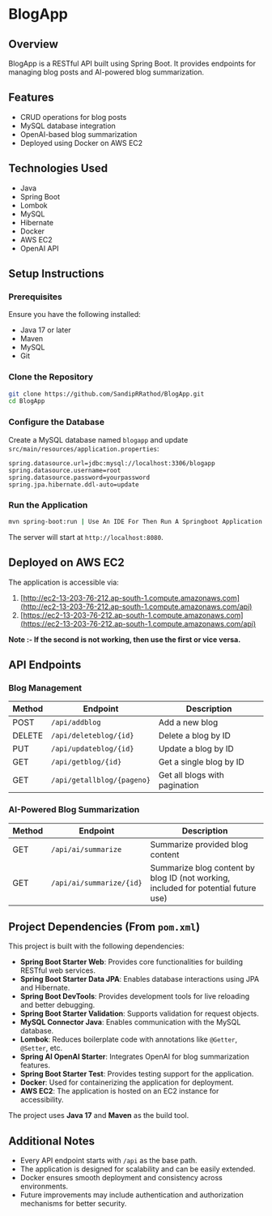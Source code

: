# BlogApp

## Overview

BlogApp is a RESTful API built using Spring Boot. It provides endpoints for managing blog posts and AI-powered blog summarization.

## Features

- CRUD operations for blog posts
- MySQL database integration
- OpenAI-based blog summarization
- Deployed using Docker on AWS EC2

## Technologies Used

- Java
- Spring Boot 
- Lombok
- MySQL
- Hibernate
- Docker
- AWS EC2
- OpenAI API

## Setup Instructions

### Prerequisites

Ensure you have the following installed:

- Java 17 or later
- Maven
- MySQL
- Git

### Clone the Repository

```sh
git clone https://github.com/SandipRRathod/BlogApp.git
cd BlogApp
```

### Configure the Database

Create a MySQL database named `blogapp` and update `src/main/resources/application.properties`:

```properties
spring.datasource.url=jdbc:mysql://localhost:3306/blogapp
spring.datasource.username=root
spring.datasource.password=yourpassword
spring.jpa.hibernate.ddl-auto=update
```

### Run the Application

```sh
mvn spring-boot:run | Use An IDE For Then Run A Springboot Application
```

The server will start at `http://localhost:8080`.

## Deployed on AWS EC2

The application is accessible via:

1. [http://ec2-13-203-76-212.ap-south-1.compute.amazonaws.com](http://ec2-13-203-76-212.ap-south-1.compute.amazonaws.com/api)
2. [https://ec2-13-203-76-212.ap-south-1.compute.amazonaws.com](https://ec2-13-203-76-212.ap-south-1.compute.amazonaws.com/api)

**Note :- If the second is not working, then use the first or vice versa.**

## API Endpoints

### Blog Management

| Method | Endpoint                   | Description                   |
| ------ | -------------------------- | ----------------------------- |
| POST   | `/api/addblog`             | Add a new blog                |
| DELETE | `/api/deleteblog/{id}`     | Delete a blog by ID           |
| PUT    | `/api/updateblog/{id}`     | Update a blog by ID           |
| GET    | `/api/getblog/{id}`        | Get a single blog by ID       |
| GET    | `/api/getallblog/{pageno}` | Get all blogs with pagination |

### AI-Powered Blog Summarization

| Method | Endpoint                 | Description                                                                        |
| ------ | ------------------------ | ---------------------------------------------------------------------------------- |
| GET    | `/api/ai/summarize`      | Summarize provided blog content                                                    |
| GET    | `/api/ai/summarize/{id}` | Summarize blog content by blog ID (not working, included for potential future use) |

## Project Dependencies (From `pom.xml`)

This project is built with the following dependencies:

- **Spring Boot Starter Web**: Provides core functionalities for building RESTful web services.
- **Spring Boot Starter Data JPA**: Enables database interactions using JPA and Hibernate.
- **Spring Boot DevTools**: Provides development tools for live reloading and better debugging.
- **Spring Boot Starter Validation**: Supports validation for request objects.
- **MySQL Connector Java**: Enables communication with the MySQL database.
- **Lombok**: Reduces boilerplate code with annotations like `@Getter`, `@Setter`, etc.
- **Spring AI OpenAI Starter**: Integrates OpenAI for blog summarization features.
- **Spring Boot Starter Test**: Provides testing support for the application.
- **Docker**: Used for containerizing the application for deployment.
- **AWS EC2**: The application is hosted on an EC2 instance for accessibility.

The project uses **Java 17** and **Maven** as the build tool.

## Additional Notes

- Every API endpoint starts with `/api` as the base path.
- The application is designed for scalability and can be easily extended.
- Docker ensures smooth deployment and consistency across environments.
- Future improvements may include authentication and authorization mechanisms for better security.

